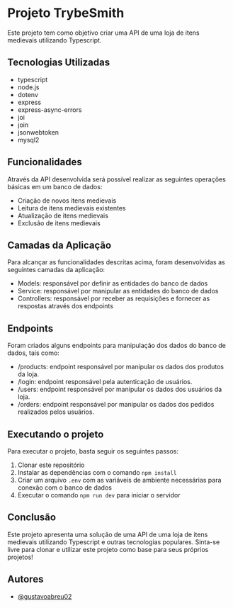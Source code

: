 # Projeto TrybeSmith

Este projeto tem como objetivo criar uma API de uma loja de itens medievais utilizando Typescript.

## Tecnologias Utilizadas

- typescript
- node.js
- dotenv
- express
- express-async-errors
- joi
- join
- jsonwebtoken
- mysql2

## Funcionalidades

Através da API desenvolvida será possível realizar as seguintes operações básicas em um banco de dados:

- Criação de novos itens medievais
- Leitura de itens medievais existentes
- Atualização de itens medievais
- Exclusão de itens medievais

## Camadas da Aplicação

Para alcançar as funcionalidades descritas acima, foram desenvolvidas as seguintes camadas da aplicação:

- Models: responsável por definir as entidades do banco de dados
- Service: responsável por manipular as entidades do banco de dados
- Controllers: responsável por receber as requisições e fornecer as respostas através dos endpoints

## Endpoints

Foram criados alguns endpoints para manipulação dos dados do banco de dados, tais como:

- /products: endpoint responsável por manipular os dados dos produtos da loja.
- /login: endpoint responsável pela autenticação de usuários.
- /users: endpoint responsável por manipular os dados dos usuários da loja.
- /orders: endpoint responsável por manipular os dados dos pedidos realizados pelos usuários.

## Executando o projeto

Para executar o projeto, basta seguir os seguintes passos:

1. Clonar este repositório
2. Instalar as dependências com o comando `npm install`
3. Criar um arquivo `.env` com as variáveis de ambiente necessárias para conexão com o banco de dados
4. Executar o comando `npm run dev` para iniciar o servidor

## Conclusão

Este projeto apresenta uma solução de uma API de uma loja de itens medievais utilizando Typescript e outras tecnologias populares. Sinta-se livre para clonar e utilizar este projeto como base para seus próprios projetos!

## Autores

- [@gustavoabreu02](https://www.github.com/gustavoabreu02)
